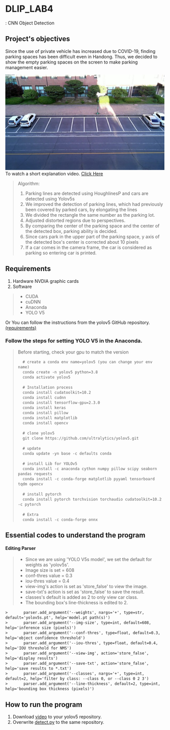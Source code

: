 # DLIP_LAB4 
: CNN Object Detection

## Project's objectives
Since the use of private vehicle has increased due to COVID-19, finding parking spaces has been difficult even in Handong.
Thus, we decided to show the empty parking spaces on the screen to make parking management easier.

<img src="https://github.com/chloerudals/DLIP_LAB4/blob/main/data/images/Img.jpg" width="500px" height="300px" title="px(픽셀) 크기 설정" alt="parking lot"></img><br/>
To watch a short explanation video. [Click Here]()

> Algorithm:
> 1. Parking lines are detected using HoughlinesP and cars are detected using Yolov5s
> 2. We improved the detection of parking lines, which had previously been covered by parked cars, by elongating the lines
> 3. We divided the rectangle the same number as the parking lot. 
> 4. Adjusted distorted regions due to perspectives. 
> 5. By comparing the center of the parking space and the center of the detected box, parking ability is decided. 
> 6. Since cars park in the upper part of the parking space, y axis of the detected box's center is corrected about 10 pixels
> 7. If a car comes in the camera frame, the car is considered as parking so entering car is printed.


## Requirements
1. Hardware
NVDIA graphic cards
2. Software
> * CUDA
> * cuDNN
> * Anaconda
> * YOLO V5

Or You can follow the instructions from the yolov5 GitHub repository. [(requirements)](https://github.com/ultralytics/yolov5/blob/master/requirements.txt)

### Follow the steps for setting YOLO V5 in the Anaconda. 
>   Before starting, check your gpu to match the version
>   
>       # create a conda env name=yolov5 (you can change your env name)
>       conda create -n yolov5 python=3.8
>       conda activate yolov5
>       
>       # Installation process
>       conda install cudatoolkit=10.2
>       conda install cudnn
>       conda install tensorflow-gpu=2.3.0
>       conda install keras
>       conda install pillow
>       conda install matplotlib
>       conda install opencv
>       
>       # clone yolov5
>       git clone https://github.com/ultralytics/yolov5.git
>       
>       # update
>       conda update -yn base -c defaults conda
>       
>       # install Lib for YOLOv5
>       conda install -c anaconda cython numpy pillow scipy seaborn pandas requests
>       conda install -c conda-forge matplotlib pyyaml tensorboard tqdm opencv 
>   
>       # install pytorch
>       conda install pytorch torchvision torchaudio cudatoolkit=10.2 -c pytorch
>      
>       # Extra
>       conda install -c conda-forge onnx
    

## Essential codes to understand the program

#### Editing Parser
>   - Since we are using 'YOLO V5s model', we set the default for weights as 'yolov5s'. 
>   - Image size is set = 608
>   - conf-thres value = 0.3
>   - iou-thres value = 0.4
>   - view-img's action is set as 'store_false' to view the image.
>   - save-txt's action is set as 'store_false' to save the result.
>   - classes's default is added as 2 to only view car class.
>   - The bounding box's line-thickness is edited to 2.
>       
    >       parser.add_argument('--weights', nargs='+', type=str, default='yolov5s.pt', help='model.pt path(s)')
    >       parser.add_argument('--img-size', type=int, default=608, help='inference size (pixels)')
    >       parser.add_argument('--conf-thres', type=float, default=0.3, help='object confidence threshold') 
    >       parser.add_argument('--iou-thres', type=float, default=0.4, help='IOU threshold for NMS')
    >       parser.add_argument('--view-img', action='store_false', help='display results')
    >       parser.add_argument('--save-txt', action='store_false', help='save results to *.txt')
    >       parser.add_argument('--classes', nargs='+', type=int, default=2, help='filter by class: --class 0, or --class 0 2 3')
    >       parser.add_argument('--line-thickness', default=2, type=int, help='bounding box thickness (pixels)')






## How to run the program
1. Download [video](https://drive.google.com/file/d/170Ccn_BTxPyWlN8Trfk9KXK6ykQmQNAW/view?usp=sharing) to your yolov5 repository.
2. Overwrite [detect.py](https://github.com/chloerudals/DLIP_LAB4/blob/main/detect.py) to the same repository.
